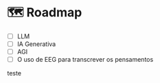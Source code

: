 # 🗺️ Roadmap

* [ ] LLM
* [ ] IA Generativa
* [ ] AGI
* [ ] O uso de EEG para transcrever os pensamentos

teste
